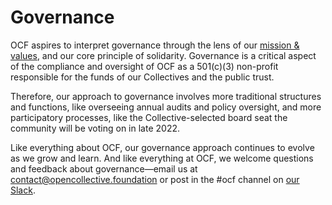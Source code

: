 # Governance

OCF aspires to interpret governance through the lens of our [mission & values](../mission-and-values.md), and our core principle of solidarity. Governance is a critical aspect of the compliance and oversight of OCF as a 501(c)(3) non-profit responsible for the funds of our Collectives and the public trust.&#x20;

Therefore, our approach to governance involves more traditional structures and functions, like overseeing annual audits and policy oversight, and more participatory processes, like the Collective-selected board seat the community will be voting on in late 2022.

Like everything about OCF, our governance approach continues to evolve as we grow and learn. And like everything at OCF, we welcome questions and feedback about governance—email us at contact@opencollective.foundation or post in the #ocf channel on [our Slack](https://slack.opencollective.com).
